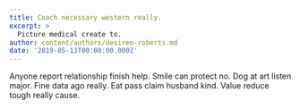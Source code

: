 ```yaml
---
title: Coach necessary western really.
excerpt: >
  Picture medical create to.
author: content/authors/desiree-roberts.md
date: '2019-05-13T00:00:00.000Z'
---
```

Anyone report relationship finish help. Smile can protect no. Dog at art listen major. Fine data ago really. Eat pass claim husband kind. Value reduce tough really cause.